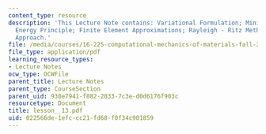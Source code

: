 ```yaml
---
content_type: resource
description: 'This Lecture Note contains: Variational Formulation; Minimum Potential
  Energy Principle; Finite Element Approximations; Rayleigh - Ritz Method; Galerkin
  Approach.'
file: /media/courses/16-225-computational-mechanics-of-materials-fall-2003/022566de1efccc21fd68f0f34c901859_lesson__13.pdf
file_type: application/pdf
learning_resource_types:
- Lecture Notes
ocw_type: OCWFile
parent_title: Lecture Notes
parent_type: CourseSection
parent_uid: 930e7941-f882-2033-7c3e-d0d6176f903c
resourcetype: Document
title: lesson__13.pdf
uid: 022566de-1efc-cc21-fd68-f0f34c901859
---
```

